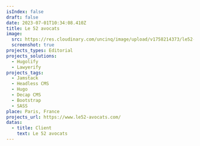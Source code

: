 ```yaml
---
isIndex: false
draft: false
date: 2023-07-01T10:34:08.410Z
title: Le 52 avocats
image:
  src: https://res.cloudinary.com/uncinq/image/upload/v1758214373/le52-avocats_fgw5on.png
  screenshot: true
projects_types: Editorial
projects_solutions:
  - Hugolify
  - Lawyerify
projects_tags:
  - Jamstack
  - Headless CMS
  - Hugo
  - Decap CMS
  - Bootstrap
  - SASS
place: Paris, France
projects_url: https://www.le52-avocats.com/
datas:
  - title: Client
    text: Le 52 avocats
---
```

